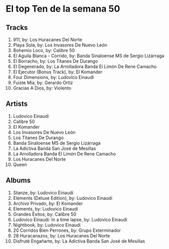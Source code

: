 # El top Ten de la semana 50

## Tracks
1. 911, by: Los Huracanes Del Norte
1. Playa Sola, by: Los Invasores De Nuevo León
1. Bohemio Loco, by: Calibre 50
1. El Aguila Blanca - Corrido, by: Banda Sinaloense MS de Sergio Lizárraga
1. El Borracho, by: Los Titanes De Durango
1. El Degenerado, by: La Arrolladora Banda El Limón De Rene Camacho
1. El Ejecutor (Bonus Track), by: El Komander
1. Four Dimensions, by: Ludovico Einaudi
1. Fuiste Mía, by: Gerardo Ortiz
1. Gracias A Dios, by: Violento

## Artists
1. Ludovico Einaudi
1. Calibre 50
1. El Komander
1. Los Invasores De Nuevo León
1. Los Titanes De Durango
1. Banda Sinaloense MS de Sergio Lizárraga
1. La Adictiva Banda San José de Mesillas
1. La Arrolladora Banda El Limón De Rene Camacho
1. Los Huracanes Del Norte
1. Queen

## Albums
1. Stanze, by: Ludovico Einaudi
1. Elements (Deluxe Edition), by: Ludovico Einaudi
1. Archivo Privado, by: El Komander
1. Elements, by: Ludovico Einaudi
1. Grandes Éxitos, by: Calibre 50
1. Ludovico Einaudi: In a time lapse, by: Ludovico Einaudi
1. Nightbook, by: Ludovico Einaudi
1. 20 Corridos Bien Perrones, by: Grupo Exterminador
1. 28 Huracanazos, by: Los Huracanes Del Norte
1. Disfruté Engañarte, by: La Adictiva Banda San José de Mesillas
